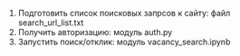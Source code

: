 1. Подготовить список поисковых запрсов к сайту: файл search_url_list.txt
2. Получить авторизацию: модуль auth.py
3. Запустить поиск/отклик: модуль vacancy_search.ipynb 